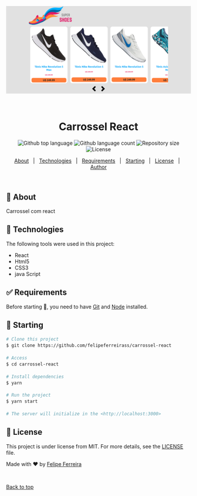 <div align="center" id="top"> 
  <img src="./public/static/images/print.png" alt="Carrossel React" />

  &#xa0;

  <!-- <a href="https://carrosselreact.netlify.app">Demo</a> -->
</div>

<h1 align="center">Carrossel React</h1>

<p align="center">
  <img alt="Github top language" src="https://img.shields.io/github/languages/top/felipeferreirass/carrossel-react?color=56BEB8">

  <img alt="Github language count" src="https://img.shields.io/github/languages/count/felipeferreirass/carrossel-react?color=56BEB8">

  <img alt="Repository size" src="https://img.shields.io/github/repo-size/felipeferreirass/carrossel-react?color=56BEB8">

  <img alt="License" src="https://img.shields.io/github/license/felipeferreirass/carrossel-react?color=56BEB8">

  <!-- <img alt="Github issues" src="https://img.shields.io/github/issues/{{YOUR_GITHUB_USERNAME}}/carrossel-react?color=56BEB8" /> -->

  <!-- <img alt="Github forks" src="https://img.shields.io/github/forks/{{YOUR_GITHUB_USERNAME}}/carrossel-react?color=56BEB8" /> -->

  <!-- <img alt="Github stars" src="https://img.shields.io/github/stars/{{YOUR_GITHUB_USERNAME}}/carrossel-react?color=56BEB8" /> -->
</p>

<!-- Status -->

<!-- <h4 align="center"> 
	🚧  Carrossel React 🚀 Under construction...  🚧
</h4> 

<hr> -->

<p align="center">
  <a href="#dart-about">About</a> &#xa0; | &#xa0; 
  <a href="#rocket-technologies">Technologies</a> &#xa0; | &#xa0;
  <a href="#white_check_mark-requirements">Requirements</a> &#xa0; | &#xa0;
  <a href="#checkered_flag-starting">Starting</a> &#xa0; | &#xa0;
  <a href="#memo-license">License</a> &#xa0; | &#xa0;
  <a href="https://github.com/{{YOUR_GITHUB_USERNAME}}" target="_blank">Author</a>
</p>

<br>

## :dart: About ##

Carrossel com react

## :rocket: Technologies ##

The following tools were used in this project:

- React
- Html5
- CSS3
- java Script

## :white_check_mark: Requirements ##

Before starting :checkered_flag:, you need to have [Git](https://git-scm.com) and [Node](https://nodejs.org/en/) installed.

## :checkered_flag: Starting ##

```bash
# Clone this project
$ git clone https://github.com/felipeferreirass/carrossel-react

# Access
$ cd carrossel-react

# Install dependencies
$ yarn

# Run the project
$ yarn start

# The server will initialize in the <http://localhost:3000>
```

## :memo: License ##

This project is under license from MIT. For more details, see the [LICENSE](LICENSE.md) file.


Made with :heart: by <a href="https://github.com/felipeferreirass" target="_blank">Felipe Ferreira</a>

&#xa0;

<a href="#top">Back to top</a>
